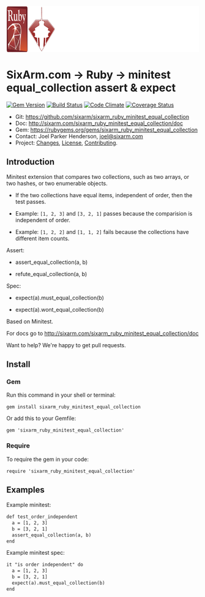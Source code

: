 <img src="README.png" width="960" height="120" alt="README" />

# SixArm.com → Ruby → minitest<br> equal_collection assert & expect


<!--HEADER-OPEN-->

[![Gem Version](https://badge.fury.io/rb/sixarm_ruby_minitest_equal_collection.svg)](http://badge.fury.io/rb/sixarm_ruby_minitest_equal_collection)
[![Build Status](https://travis-ci.org/SixArm/sixarm_ruby_minitest_equal_collection.png)](https://travis-ci.org/SixArm/sixarm_ruby_minitest_equal_collection)
[![Code Climate](https://codeclimate.com/github/SixArm/sixarm_ruby_minitest_equal_collection.png)](https://codeclimate.com/github/SixArm/sixarm_ruby_minitest_equal_collection)
[![Coverage Status](https://coveralls.io/repos/SixArm/sixarm_ruby_minitest_equal_collection/badge.svg?branch=master&service=github)](https://coveralls.io/github/SixArm/sixarm_ruby_minitest_equal_collection?branch=master)

* Git: <https://github.com/sixarm/sixarm_ruby_minitest_equal_collection>
* Doc: <http://sixarm.com/sixarm_ruby_minitest_equal_collection/doc>
* Gem: <https://rubygems.org/gems/sixarm_ruby_minitest_equal_collection>
* Contact: Joel Parker Henderson, <joel@sixarm.com>
* Project: [Changes](CHANGES.md), [License](LICENSE.md), [Contributing](CONTRIBUTING.md).

<!--HEADER-SHUT-->

## Introduction

Minitest extension that compares two collections, such as two arrays, or two hashes, or two enumerable objects.

  * If the two collections have equal items, independent of order, then the test passes. 

  * Example: `[1, 2, 3]` and `[3, 2, 1]` passes because the comparision is independent of order.

  * Example: `[1, 2, 2]` and `[1, 1, 2]` fails because the collections have different item counts.

Assert:

   * assert_equal_collection(a, b)

   * refute_equal_collection(a, b)

Spec:

   * expect(a).must_equal_collection(b)

   * expect(a).wont_equal_collection(b)

Based on Minitest.

For docs go to <http://sixarm.com/sixarm_ruby_minitest_equal_collection/doc>

Want to help? We're happy to get pull requests.


<!--INSTALL-OPEN-->

## Install

### Gem

Run this command in your shell or terminal:

    gem install sixarm_ruby_minitest_equal_collection

Or add this to your Gemfile:

    gem 'sixarm_ruby_minitest_equal_collection'

### Require

To require the gem in your code:

    require 'sixarm_ruby_minitest_equal_collection'

<!--INSTALL-SHUT-->


## Examples

Example minitest:

    def test_order_independent
      a = [1, 2, 3]
      b = [3, 2, 1]
      assert_equal_collection(a, b)
    end

Example minitest spec:

    it "is order independent" do
      a = [1, 2, 3]
      b = [3, 2, 1]
      expect(a).must_equal_collection(b)
    end

